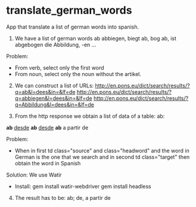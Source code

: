 translate_german_words
======================

App that translate a list of german words into spanish.

1. We have a list of german words
ab
abbiegen, biegt ab, bog ab, ist abgebogen
die Abbildung, -en
...

Problem:
- From verb, select only the first word
- From noun, select only the noun without the artikel.

2. We can construct a list of URLs:
http://en.pons.eu/dict/search/results/?q=ab&l=dees&in=&lf=de
http://en.pons.eu/dict/search/results/?q=abbiegen&l=dees&in=&lf=de
http://en.pons.eu/dict/search/results/?q=Abbildung&l=dees&in=&lf=de

3. From the http response we obtain a list of data of a table:
ab:

<td class="source">
  <strong class="headword">ab</strong>
</td>    
<td class="target">
  <a href="/spanish-german/desde">desde</a>
</td>

<td class="source">
  <strong class="headword">ab</strong>
</td>
    
<td class="target">
  <a href="/spanish-german/desde">desde</a>
</td>

<td class="source">
  <strong class="headword">ab</strong>
</td>
    
<td class="target">
  a partir de
</td>

Problem:
- When
  in first td
  class="source" and class="headword" and the word in German is the one that we search 
  and
  in second td
  class="target"
  then
  obtain the word in Spanish

Solution: We use Watir
- Install: 
gem install watir-webdriver
gem install headless

4. The result has to be:
ab; de, a partir de



